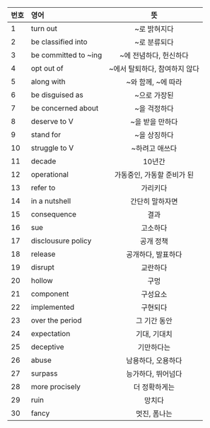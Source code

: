| 번호 | 영어                 |              뜻               |
| ---- | :------------------- | :---------------------------: |
| 1    | turn out             |         ~로 밝혀지다          |
| 2    | be classified into   |         ~로 분류되다          |
| 3    | be committed to ~ing |    ~에 전념하다, 헌신하다     |
| 4    | opt out of           | ~에서 탈퇴하다, 참여하지 않다 |
| 5    | along with           |      ~와 함께, ~에 따라       |
| 6    | be disguised as      |         ~으로 가장된          |
| 7    | be concerned about   |         ~을 걱정하다          |
| 8    | deserve to V         |        ~을 받을 만하다        |
| 9    | stand for            |         ~을 상징하다          |
| 10   | struggle to V        |        ~하려고 애쓰다         |
| 11   | decade               |            10년간             |
| 12   | operational          |  가동중인, 가동할 준비가 된   |
| 13   | refer to             |           가리키다            |
| 14   | in a nutshell        |        간단히 말하자면        |
| 15   | consequence          |             결과              |
| 16   | sue                  |           고소하다            |
| 17   | disclousure policy   |           공개 정책           |
| 18   | release              |      공개하다, 발표하다       |
| 19   | disrupt              |           교란하다            |
| 20   | hollow               |             구멍              |
| 21   | component            |           구성요소            |
| 22   | implemented          |           구현되다            |
| 23   | over the period      |         그 기간 동안          |
| 24   | expectation          |         기대, 기대치          |
| 25   | deceptive            |          기만하다는           |
| 26   | abuse                |      남용하다, 오용하다       |
| 27   | surpass              |      능가하다, 뛰어넘다       |
| 28   | more procisely       |         더 정확하게는         |
| 29   | ruin                 |            망치다             |
| 30   | fancy                |         멋진, 폼나는          |





